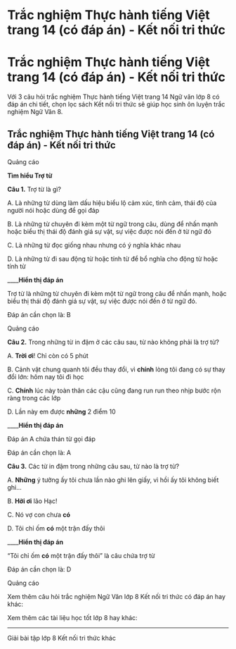 # Trắc nghiệm Thực hành tiếng Việt trang 14 (có đáp án) - Kết nối tri thức

# Trắc nghiệm Thực hành tiếng Việt trang 14 (có đáp án) - Kết nối tri thức

Với 3 câu hỏi trắc nghiệm Thực hành tiếng Việt trang 14 Ngữ văn lớp 8 có đáp án chi tiết, chọn lọc sách Kết nối tri thức sẽ giúp học sinh ôn luyện trắc nghiệm Ngữ Văn 8.

## Trắc nghiệm Thực hành tiếng Việt trang 14 (có đáp án) - Kết nối tri thức

Quảng cáo

**Tìm hiểu Trợ từ**

**Câu 1.** Trợ từ là gì?

A. Là những từ dùng làm dấu hiệu biểu lộ cảm xúc, tình cảm, thái độ của người nói hoặc dùng để gọi đáp

B. Là những từ chuyên đi kèm một từ ngữ trong câu, dùng để nhấn mạnh hoặc biểu thị thái độ đánh giá sự vật, sự việc được nói đến ở từ ngữ đó

C. Là những từ đọc giống nhau nhưng có ý nghĩa khác nhau

D. Là những từ đi sau động từ hoặc tính từ để bổ nghĩa cho động từ hoặc tính từ

____**Hiển thị đáp án**

Trợ từ là những từ chuyên đi kèm một từ ngữ trong câu để nhấn mạnh, hoặc biểu thị thái độ đánh giá sự vật, sự việc được nói đến ở từ ngữ đó.

Đáp án cần chọn là: B

Quảng cáo

**Câu 2.** Trong những từ in đậm ở các câu sau, từ nào không phải là trợ từ?

A. **Trời ơi**! Chỉ còn có 5 phút

B. Cảnh vật chung quanh tôi đều thay đổi, vì **chính** lòng tôi đang có sự thay đổi lớn: hôm nay tôi đi học

C. **Chính** lúc này toàn thân các cậu cũng đang run run theo nhịp bước rộn ràng trong các lớp

D. Lần này em được **những** 2 điểm 10

____**Hiển thị đáp án**

Đáp án A chứa thán từ gọi đáp

Đáp án cần chọn là: A

**Câu 3.** Các từ in đậm trong những câu sau, từ nào là trợ từ?

A. **Những** ý tưởng ấy tôi chưa lần nào ghi lên giấy, vì hồi ấy tôi không biết ghi…

B. **Hỡi ơi** lão Hạc!

C. Nó vợ con chưa **có**

D. Tôi chỉ ốm **có** một trận đấy thôi

____**Hiển thị đáp án**

“Tôi chỉ ốm **có** một trận đấy thôi” là câu chứa trợ từ

Đáp án cần chọn là: D

Quảng cáo

Xem thêm câu hỏi trắc nghiệm Ngữ Văn lớp 8 Kết nối tri thức có đáp án hay khác:

Xem thêm các tài liệu học tốt lớp 8 hay khác:

* * *

Giải bài tập lớp 8 Kết nối tri thức khác
